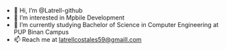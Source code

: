 - 👋 Hi, I’m @Latrell-github
- 👀 I’m interested in Mpbile Development
- 🌱 I’m currently studying Bachelor of Science in Computer Engineering at PUP Binan Campus
- 📫 Reach me at latrellcostales59@gmaill.com

<!---
Latrell-github/Latrell-github is a ✨ special ✨ repository because its `README.md` (this file) appears on your GitHub profile.
You can click the Preview link to take a look at your changes.
--->
